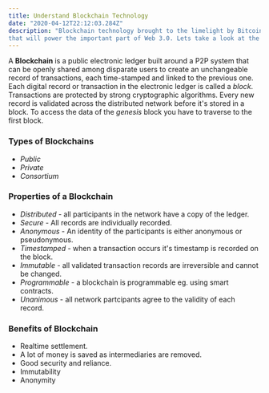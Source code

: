 ```yaml
---
title: Understand Blockchain Technology
date: "2020-04-12T22:12:03.284Z"
description: "Blockchain technology brought to the limelight by Bitcoin implementation is a promising tech 
that will power the important part of Web 3.0. Lets take a look at the confusing parts of the BlockChain Technology."
---
```


A **Blockchain** is a public electronic ledger built around a P2P system that can be openly shared among disparate users to create an unchangeable record of transactions, each time-stamped and linked to the previous one.
Each digital record or transaction in the electronic ledger is called a *block*.
Transactions are protected by strong cryptographic algorithms.
Every new record is validated across the distributed network before it's stored in a block.
To access the data of the *genesis* block you have to traverse to the first block.

### Types of Blockchains
+ *Public*
+ *Private*
+ *Consortium*

### Properties of a Blockchain

+ *Distributed* - all participants in the network have a copy of the ledger.
+ *Secure* -  All records are individually recorded.
+ *Anonymous* - An identity of the participants is either anonymous or pseudonymous.
+ *Timestamped* - when a transaction occurs it's timestamp is recorded on the block.
+ *Immutable* - all validated transaction records are irreversible and cannot be changed.
+ *Programmable* - a blockchain is programmable eg. using smart contracts.
+ *Unanimous* - all network partcipants agree to the validity of each record.

### Benefits of Blockchain

+ Realtime settlement.
+ A lot of money is saved as intermediaries are removed.
+ Good security and reliance.
+ Immutability
+ Anonymity
  
